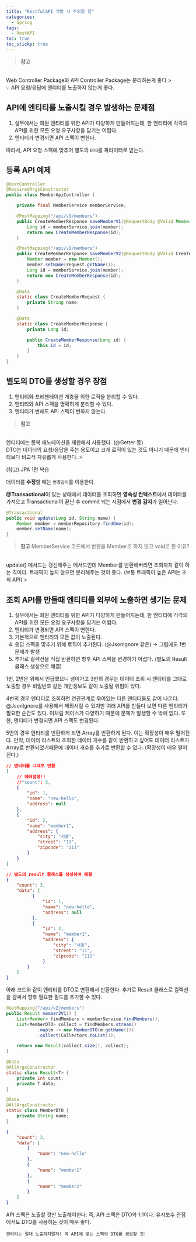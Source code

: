 ```yaml
---
title: "RestfulAPI 개발 시 주의할 점"
categories:
  - Spring
tags:
  - RestAPI
toc: true
toc_sticky: true
---
```


> **참고**
<br>
Web Controller Package와 API Controller Package는 분리하는게 좋다
> 

<aside>
💡 API 요청/응답에 엔티티를 노출하지 않는게 좋다.

</aside>

## API에 엔티티를 노출시킬 경우 발생하는 문제점

1. 실무에서는 회원 엔티티를 위한 API가 다양하게 만들어지는데, 한 엔티티에 각각의 API를 위한 모든 요청 요구사항을 담기는 어렵다.
2. 엔티티가 변경되면 API 스펙이 변한다.


따라서, API 요청 스펙에 맞추어 별도의 `DTO`를 파라미터로 받는다.

## 등록 API 예제

```java
@RestController
@RequiredArgsConstructor
public class MemberApiController {

    private final MemberService memberService;

    @PostMapping("/api/v1/members")
    public CreateMemberResponse saveMemberV1(@RequestBody @Valid Member member) {
        Long id = memberService.join(member);
        return new CreateMemberResponse(id);
    }

    @PostMapping("/api/v2/members")
    public CreateMemberResponse saveMemberV2(@RequestBody @Valid CreateMemberRequest request) {
        Member member = new Member();
        member.setName(request.getName());
        Long id = memberService.join(member);
        return new CreateMemberResponse(id);
    }

    @Data
    static class CreateMemberRequest {
        private String name;
    }

    @Data
    static class CreateMemberResponse {
        private Long id;

        public CreateMemberResponse(Long id) {
            this.id = id;
        }
    }
}
```

## 별도의 DTO를 생성할 경우 장점

1. 엔티티와 프레젠테이션 계층을 위한 로직을 분리할 수 있다.
2. 엔티티와 API 스펙을 명확하게 분리할 수 있다.
3. 엔티티가 변해도 API 스펙이 변하지 않는다.

> **참고**
<br>
엔티티에는 롬북 애노테이션을 제한해서 사용했다. (@Getter 등)
<br>
DTO는 데이터의 요청/응답을 주는 용도이고 크게 로직이 있는 것도 아니기 때문에 엔티티보다 비교적 자유롭게 사용한다.
>

(참고) JPA 1편 복습

데이터를 **수정**할 때는 `변경감지`를 이용한다.

**@Transactional**이 있는 상태에서 데이터를 조회하면 **영속성 컨텍스트**에서 데이터를 가져오고 Transactional이 끝난 후 commit 되는 시점에서 **변경 감지**가 일어난다.

```java
@Transactional
public void update(Long id, String name) {
    Member member = memberRepository.findOne(id);
    member.setName(name);
}
```

> **참고** MemberService 코드에서 반환을 Member로 하지 않고 void로 한 이유?
<br>
update() 메서드는 갱신해주는 메서드인데 Member를 반환해버리면 조회까지 같이 하는 격이다. 트래픽이 높지 않으면 분리해주는 것이 좋다.
(보통 트래픽이 높은 API는 조회 API)
> 

## 조회 API를 만들때 엔티티를 외부에 노출하면 생기는 문제

1. 실무에서는 회원 엔티티를 위한 API가 다양하게 만들어지는데, 한 엔티티에 각각의 API를 위한 모든 요청 요구사항을 담기는 어렵다.
2. 엔티티가 변경되면 API 스펙이 변한다.
3. 기본적으로 엔티티의 모든 값이 노출된다.
4. 응답 스펙을 맞추기 위해 로직이 추가된다. (@JsonIgnore 같은) → 그럼에도 1번 문제가 발생
5. 추가로 컬렉션을 직접 반환하면 항후 API 스펙을 변경하기 어렵다. (별도의 Result 클래스 생성으로 해결)

1번, 2번은 위에서 언급했으니 넘어가고 3번의 경우는 데이터 조회 시 엔티티를 그대로 노출할 경우 비밀번호 같은 개인정보도 같이 노출될 위험이 있다.

4번의 경우 엔티티로 조회하면 연관관계로 묶여있는 다른 엔티티들도 같이 나온다. @JsonIgnore를 사용해서 제외시킬 수 있지만 여러 API를 만들다 보면 다른 엔티티가 필요한 순간도 있다. 이처럼 케이스가 다양하기 때문에 문제가 발생할 수 밖에 없다. 또한, 엔티티가 변경되면 API 스펙도 변경된다.

5번의 경우 엔티티를 반환하게 되면 Array를 반환하게 된다. 이는 확장성이 매우 떨어진다. 만약, 데이터 리스트와 조회한 데이터 개수를 같이 반환하고 싶어도 데이터 리스트가 Array로 반환되었기때문에 데이터 개수를 추가로 반환할 수 없다. (확장성이 매우 떨어진다.)

```json
// 엔티티를 그대로 반환
[
    // 에러발생!!
    //"count": 3,
    {
        "id": 1,
        "name": "new-hello",
        "address": null
    },
    {
        "id": 2,
        "name": "member1",
        "address": {
            "city": "서울",
            "street": "11",
            "zipcode": "111"
        }
    }
]
```

```json
// 별도의 result 클래스를 생성하여 해결
{
    "count": 3,
    "data": [
	      {
	          "id": 1,
	          "name": "new-hello",
	          "address": null
	      },
	      {
	          "id": 2,
	          "name": "member1",
	          "address": {
	              "city": "서울",
	              "street": "11",
	              "zipcode": "111"
	          }
  	    }
    ]
}

```

아래 코드와 같이 엔티티를 DTO로 변환해서 반환한다. 추가로 Result 클래스로 컬렉션을 감싸서 향후 필요한 필드를 추가할 수 있다.

```java
@GetMapping("/api/v2/members")
public Result member2V1() {
    List<Member> findMembers = memberService.findMembers();
    List<MemberDTO> collect = findMembers.stream()
            .map(m -> new MemberDTO(m.getName()))
            .collect(Collectors.toList());

    return new Result(collect.size(), collect);
}

@Data
@AllArgsConstructor
static class Result<T> {
    private int count;
    private T data;
}

@Data
@AllArgsConstructor
static class MemberDTO {
    private String name;
}
```

```json
{
    "count": 3,
    "data": [
        {
            "name": "new-hello"
        },
        {
            "name": "member1"
        },
        {
            "name": "member2"
        }
    ]
}
```

API 스펙은 노출할 것만 노출해야한다. 즉, API 스펙은 DTO와 1:1이다. 유지보수 관점에서도 DTO를 사용하는 것이 매우 좋다.

`엔티티는 절대 노출하지말자! 꼭 API에 맞는 스펙의 DTO를 생성할 것!`